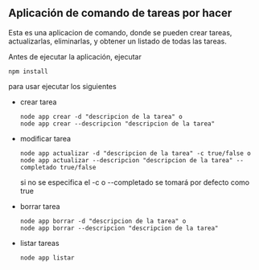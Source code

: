 

## Aplicación de comando de tareas por hacer

Esta es una aplicacion de comando, donde se pueden crear tareas, actualizarlas, eliminarlas, y obtener un listado de todas las tareas.

    
Antes de ejecutar la aplicación, ejecutar
```
npm install
```
    
para usar ejecutar los siguientes
- crear tarea 
    ```
    node app crear -d "descripcion de la tarea" o
    node app crear --descripcion "descripcion de la tarea"
    ```
- modificar tarea 
    ```
    node app actualizar -d "descripcion de la tarea" -c true/false o
    node app actualizar --descripcion "descripcion de la tarea" --completado true/false
    ```
    si no se especifica el -c o --completado se tomará por defecto como true

- borrar tarea 
    ```
    node app borrar -d "descripcion de la tarea" o
    node app borrar --descripcion "descripcion de la tarea"
    ```
- listar tareas 
    ```
    node app listar
    ```